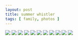 ```yaml
---
layout: post
title: summer whistler
tags: [ family, photos ]
---
```


<div class="fotorama" data-allowfullscreen="true">
<!--https://photos.app.goo.gl/6Q1WCkAe3UPu3p4d8-->
    <img src="https://images.northbriton.net/cdn-cgi/image/width=800/https://images.northbriton.net/AP1GczNZuKADWLIXq2tBSwUv88jSDtIh_b6F8PXACMUuazPttQDKY58OTz1BY7ih0Hy7if1MzrOoZ98VkWMdU6XUcvbYUK2YUlmxd3gKiJz8uYmphxPxySR8" data-full="https://images.northbriton.net/AP1GczNZuKADWLIXq2tBSwUv88jSDtIh_b6F8PXACMUuazPttQDKY58OTz1BY7ih0Hy7if1MzrOoZ98VkWMdU6XUcvbYUK2YUlmxd3gKiJz8uYmphxPxySR8">
    <img src="https://images.northbriton.net/cdn-cgi/image/width=800/https://images.northbriton.net/AP1GczNJ-jkb6cYXyzNjunzxWg8Dpse5CHKyVKvwILjln7mEKC9vrCrIYxdUNx2fdDEkIkmH24CMnYhX_Uuz1_gZIS8jizVtzQAK4R3rV5NDmGPJFk9N3FIl" data-full="https://images.northbriton.net/AP1GczNJ-jkb6cYXyzNjunzxWg8Dpse5CHKyVKvwILjln7mEKC9vrCrIYxdUNx2fdDEkIkmH24CMnYhX_Uuz1_gZIS8jizVtzQAK4R3rV5NDmGPJFk9N3FIl">
    <img src="https://images.northbriton.net/cdn-cgi/image/width=800/https://images.northbriton.net/AP1GczN6UJT_fBec9jTs278HZmRCAuLQGKjxoVBw6A21Gn0PIhvb_2_C2mBDGoA4EbhGXjQJSQtJLsIbsUXvSLL8oTag07zrKGyWCPHhrvJm-aZDW4Lks7SL" data-full="https://images.northbriton.net/AP1GczN6UJT_fBec9jTs278HZmRCAuLQGKjxoVBw6A21Gn0PIhvb_2_C2mBDGoA4EbhGXjQJSQtJLsIbsUXvSLL8oTag07zrKGyWCPHhrvJm-aZDW4Lks7SL">
    <img src="https://images.northbriton.net/cdn-cgi/image/width=800/https://images.northbriton.net/AP1GczPSbc3Wgx2DQFJxypjDI2EEhqeuMhVWE0vnyFfFr9vFbWGdr8pZEwmrcE-SDqZ7IroHSJfT-mW9GD2u4sNrfJ6RyZpORNHM_F1yGJydsByIc4EodaK6" data-full="https://images.northbriton.net/AP1GczPSbc3Wgx2DQFJxypjDI2EEhqeuMhVWE0vnyFfFr9vFbWGdr8pZEwmrcE-SDqZ7IroHSJfT-mW9GD2u4sNrfJ6RyZpORNHM_F1yGJydsByIc4EodaK6">
    <img src="https://images.northbriton.net/cdn-cgi/image/width=800/https://images.northbriton.net/AP1GczNBd5CEOMuhbxB64JYE7N9sMQMLXa7AcVndJC9zUDApBuZPQB2urEz_eETa2tfTcZvXQWCaFkPF40ATZA1S3QbUJToWe4HD3poMSMUHWKqpaM3Dh6gD" data-full="https://images.northbriton.net/AP1GczNBd5CEOMuhbxB64JYE7N9sMQMLXa7AcVndJC9zUDApBuZPQB2urEz_eETa2tfTcZvXQWCaFkPF40ATZA1S3QbUJToWe4HD3poMSMUHWKqpaM3Dh6gD">
    <img src="https://images.northbriton.net/cdn-cgi/image/width=800/https://images.northbriton.net/AP1GczMG8sn-8xO3870w0GLyiRHK2BcvUKY6ejzNWstt1S0DQyk1qO8yuubwvOUIpEULFOw0JajUeci8FkByFCWnpSxLRuybjEzko4PINnVzCZf0BfxcKl6k" data-full="https://images.northbriton.net/AP1GczMG8sn-8xO3870w0GLyiRHK2BcvUKY6ejzNWstt1S0DQyk1qO8yuubwvOUIpEULFOw0JajUeci8FkByFCWnpSxLRuybjEzko4PINnVzCZf0BfxcKl6k">
    <img src="https://images.northbriton.net/cdn-cgi/image/width=800/https://images.northbriton.net/AP1GczNyHOFNljgZvzJVL0LuRscmo6TLey6ZI5bKgI1Wt5MeykS2-ErwQC_FkMuvHQ_jZa4l3yJukHR_f4mtFJL2pB2EPDOjO-CfMoBhGw7AB_nB3ESkbeLc" data-full="https://images.northbriton.net/AP1GczNyHOFNljgZvzJVL0LuRscmo6TLey6ZI5bKgI1Wt5MeykS2-ErwQC_FkMuvHQ_jZa4l3yJukHR_f4mtFJL2pB2EPDOjO-CfMoBhGw7AB_nB3ESkbeLc">
    <img src="https://images.northbriton.net/cdn-cgi/image/width=800/https://images.northbriton.net/AP1GczOPJTVy7L4gEIhU9-BEIKaHNl0W0OxYKQ25TMjAkooWbysHK6WFDCE5U0sO3hjtpSXVV2sOrHjqelAxZ3E6NB0-5LbiUk45Zf32GdnpOegKJxDb_U5y" data-full="https://images.northbriton.net/AP1GczOPJTVy7L4gEIhU9-BEIKaHNl0W0OxYKQ25TMjAkooWbysHK6WFDCE5U0sO3hjtpSXVV2sOrHjqelAxZ3E6NB0-5LbiUk45Zf32GdnpOegKJxDb_U5y">
    <img src="https://images.northbriton.net/cdn-cgi/image/width=800/https://images.northbriton.net/AP1GczNaB8jSbTsk53qNO42bsyXDMjU8Brub6E4uCL9O0_nl6HizLcyKn6zddwSIOtqXisVOp2yaq-nv3HiYg_WmR0s340ravtCYTUz3VxZF8mgVWOYb3QxL" data-full="https://images.northbriton.net/AP1GczNaB8jSbTsk53qNO42bsyXDMjU8Brub6E4uCL9O0_nl6HizLcyKn6zddwSIOtqXisVOp2yaq-nv3HiYg_WmR0s340ravtCYTUz3VxZF8mgVWOYb3QxL">
    <img src="https://images.northbriton.net/cdn-cgi/image/width=800/https://images.northbriton.net/AP1GczN0Po0AtPstaviEihjCH1NZR5_sekbUP0Wgbs4ucUxl5zgvyTUSw-_af6oxmoY2MnVZSSudwNSf-_69GAPAwYqy6HzQ9SHuMXA3RKgJqxt7k5u2VI8c" data-full="https://images.northbriton.net/AP1GczN0Po0AtPstaviEihjCH1NZR5_sekbUP0Wgbs4ucUxl5zgvyTUSw-_af6oxmoY2MnVZSSudwNSf-_69GAPAwYqy6HzQ9SHuMXA3RKgJqxt7k5u2VI8c">
    <img src="https://images.northbriton.net/cdn-cgi/image/width=800/https://images.northbriton.net/AP1GczNfYQ-8NGH_HN8n7Ha8_rPPq_Dok1dnH6vqiQmoHThZ3JFBJlCK-fRGfMUwy30fKWMMKcxLJSO1RzpPCaxGe_aboLKxx_SKrNiDcbW4ACHnqlt3Jy1o" data-full="https://images.northbriton.net/AP1GczNfYQ-8NGH_HN8n7Ha8_rPPq_Dok1dnH6vqiQmoHThZ3JFBJlCK-fRGfMUwy30fKWMMKcxLJSO1RzpPCaxGe_aboLKxx_SKrNiDcbW4ACHnqlt3Jy1o">
</div>
